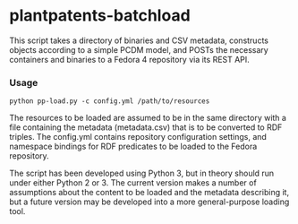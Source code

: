# plantpatents-batchload
This script takes a directory of binaries and CSV metadata, constructs objects according to a simple PCDM model, and POSTs the necessary containers and binaries to a Fedora 4 repository via its REST API.

### Usage
```python pp-load.py -c config.yml /path/to/resources```

The resources to be loaded are assumed to be in the same directory with a file containing the metadata (metadata.csv) that is to be converted to RDF triples.  The config.yml contains repository configuration settings, and namespace bindings for RDF predicates to be loaded to the Fedora repository.

The script has been developed using Python 3, but in theory should run under either Python 2 or 3. The current version makes a number of assumptions about the content to be loaded and the metadata describing it, but a future version may be developed into a more general-purpose loading tool.

